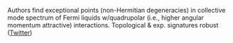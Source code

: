 
Authors find exceptional points (non-Hermitian degeneracies) in collective mode spectrum of Fermi liquids w/quadrupolar (i.e., higher angular momentum attractive) interactions. Topological & exp. signatures robust ([Twitter](https://twitter.com/JoshuahHeath/status/1273293914175418369))

